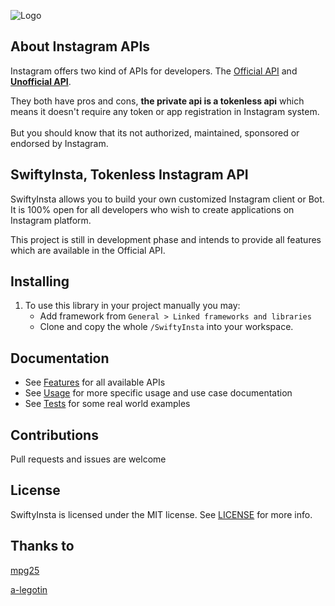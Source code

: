 ![Logo](https://github.com/mgp25/Instagram-API/raw/master/examples/assets/instagram.png) 
## About Instagram APIs

Instagram offers two kind of APIs for developers. The [Official API](https://www.instagram.com/developer/) and **[Unofficial API](https://github.com/TheM4hd1/SwiftyInsta/blob/master/SwiftyInsta/API/Constants/URLs.swift)**.

They both have pros and cons, **the private api is a tokenless api** which means it doesn't require any token or app registration in Instagram system.<br></br>
But you should know that its not authorized, maintained, sponsored or endorsed by Instagram.

## SwiftyInsta, Tokenless Instagram API

SwiftyInsta allows you to build your own customized Instagram client or Bot. It is 100% open for all developers who wish to create applications on Instagram platform.

This project is still in development phase and intends to provide all features which are available in the Official API.

## Installing

1. To use this library in your project manually you may:
    - Add framework from ```General > Linked frameworks and libraries```
    - Clone and copy the whole ```/SwiftyInsta``` into your workspace.

## Documentation

- See [Features](https://github.com/TheM4hd1/SwiftyInsta/wiki/Features) for all available APIs
- See [Usage](https://github.com/TheM4hd1/SwiftyInsta/wiki/Usage) for more specific usage and use case documentation
- See [Tests](https://github.com/TheM4hd1/SwiftyInsta/tree/master/SwiftyInstaTests) for some real world examples

## Contributions

Pull requests and issues are welcome

## License

SwiftyInsta is licensed under the MIT license. See [LICENSE](https://github.com/TheM4hd1/SwiftyInsta/blob/master/LICENSE) for more info.

## Thanks to

[mpg25](https://github.com/mgp25/Instagram-API)

[a-legotin](https://github.com/a-legotin/InstaSharper)
